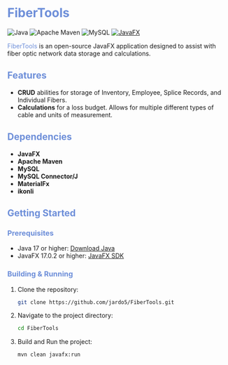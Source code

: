 # <span style="color:#6E8FD9">FiberTools</span>

![Java](https://img.shields.io/badge/java-%23ED8B00.svg?style=for-the-badge&logo=openjdk&logoColor=white)
![Apache Maven](https://img.shields.io/badge/Apache%20Maven-C71A36?style=for-the-badge&logo=Apache%20Maven&logoColor=white)
![MySQL](https://img.shields.io/badge/mysql-%2300f.svg?style=for-the-badge&logo=mysql&logoColor=white)
[![JavaFX](https://img.shields.io/badge/JavaFX-17%2B-green)](https://openjfx.io/)

<span style="color:#6E8FD9">FiberTools</span> is an open-source JavaFX application designed to assist with fiber optic network data storage and calculations.

## <span style="color:#6E8FD9">Features</span>

- **CRUD** abilities for storage of Inventory, Employee, Splice Records, and Individual Fibers.
- **Calculations** for a loss budget. Allows for multiple different types of cable and units of measurement.


## <span style="color:#6E8FD9">Dependencies</span>
- **JavaFX**
- **Apache Maven**
- **MySQL**
- **MySQL Connector/J**
- **MaterialFx**
- **ikonli**


## <span style="color:#6E8FD9">Getting Started</span>

### <span style="color:#6E8FD9">Prerequisites</span>

- Java 17 or higher: [Download Java](https://www.oracle.com/java/technologies/javase-jdk14-downloads.html)
- JavaFX 17.0.2 or higher: [JavaFX SDK](https://openjfx.io/)

### <span style="color:#6E8FD9">Building & Running</span>

1. Clone the repository:

   ```bash
   git clone https://github.com/jardo5/FiberTools.git
    ```
2. Navigate to the project directory:

   ```bash
   cd FiberTools
   ```
3. Build and Run the project:

   ```bash
   mvn clean javafx:run
   ```
